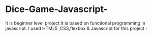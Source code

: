 # Dice-Game-Javascript-
It is beginner level project.It is based on functional programming in javascript.
I used HTML5 ,CSS,flexbox & Javascript for this project :
